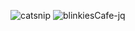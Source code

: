 ![catsnip](https://github.com/user-attachments/assets/56ccbfff-f60c-4901-8a48-e5dc25c607de)
![blinkiesCafe-jq](https://github.com/user-attachments/assets/16462d28-c8b4-43e6-8627-86660c554a04)
